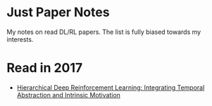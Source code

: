 # Just Paper Notes
My notes on read DL/RL papers. The list is fully biased towards my interests.


# Read in 2017

* [Hierarchical Deep Reinforcement Learning:
Integrating Temporal Abstraction and
Intrinsic Motivation](https://github.com/persiyanov/just-paper-notes/blob/master/h-dqn.md)
